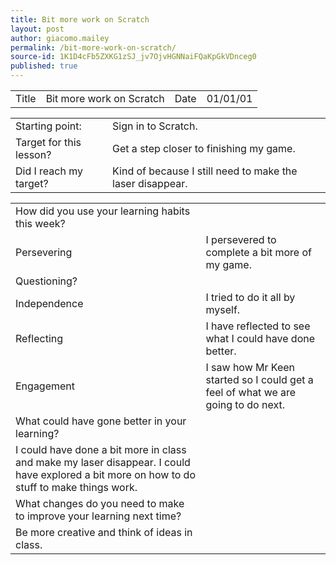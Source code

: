 ```yaml
---
title: Bit more work on Scratch
layout: post
author: giacomo.mailey
permalink: /bit-more-work-on-scratch/
source-id: 1K1D4cFb5ZXKG1zSJ_jv7OjvHGNNaiFQaKpGkVDnceg0
published: true
---
```

<table>
  <tr>
    <td>Title</td>
    <td>Bit more work on Scratch</td>
    <td>Date</td>
    <td>01/01/01</td>
  </tr>
</table>


<table>
  <tr>
    <td>Starting point:</td>
    <td>Sign in to Scratch.</td>
  </tr>
  <tr>
    <td>Target for this lesson?</td>
    <td>Get a step closer to finishing my game.</td>
  </tr>
  <tr>
    <td>Did I reach my target? </td>
    <td>Kind of because I still need to make the laser disappear.</td>
  </tr>
</table>


<table>
  <tr>
    <td>How did you use your learning habits this week?</td>
    <td></td>
  </tr>
  <tr>
    <td>Persevering</td>
    <td>I persevered to complete a bit more of my game.</td>
  </tr>
  <tr>
    <td>Questioning?</td>
    <td></td>
  </tr>
  <tr>
    <td>Independence</td>
    <td>I tried to do it all by myself.</td>
  </tr>
  <tr>
    <td>Reflecting</td>
    <td>I have reflected to see what I could have done better.</td>
  </tr>
  <tr>
    <td>Engagement</td>
    <td>I saw how Mr Keen started so I could get a feel of what we are going to do next.</td>
  </tr>
  <tr>
    <td>What could have gone better in your learning?</td>
    <td></td>
  </tr>
  <tr>
    <td>I could have done a bit more in class and make my laser disappear. I could have explored a bit more on how to do stuff to make things work.</td>
    <td></td>
  </tr>
  <tr>
    <td>What changes do you need to make to improve your learning next time?</td>
    <td></td>
  </tr>
  <tr>
    <td>Be more creative and think of ideas in class.</td>
    <td></td>
  </tr>
</table>


